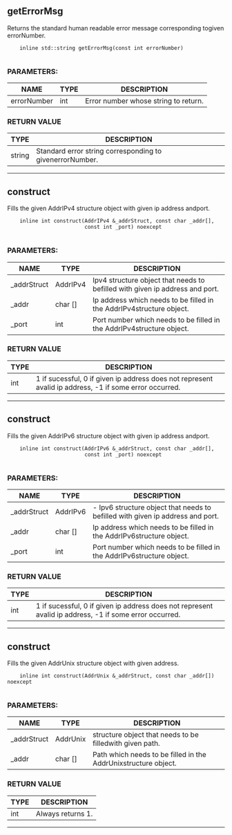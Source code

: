 
## **getErrorMsg**

Returns the standard human readable error message corresponding togiven errorNumber.

```
	inline std::string getErrorMsg(const int errorNumber)
	
```

### PARAMETERS:
| NAME | TYPE | DESCRIPTION |
|------ | ------ | -------------|
|errorNumber|int|Error number whose string to return.|

### RETURN VALUE
|TYPE | DESCRIPTION |
|------|-------------|
|string|Standard error string corresponding to givenerrorNumber.|



___
        
## **construct**

Fills the given AddrIPv4 structure object with given ip address andport.

```
	inline int construct(AddrIPv4 &_addrStruct, const char _addr[],
	                     const int _port) noexcept
	
```

### PARAMETERS:
| NAME | TYPE | DESCRIPTION |
|------ | ------ | -------------|
|_addrStruct|AddrIPv4|Ipv4 structure object that needs to befilled with given ip address and port.|
|_addr|char []|Ip address which needs to be filled in the AddrIPv4structure object.|
|_port|int|Port number which needs to be filled in the AddrIPv4structure object.|

### RETURN VALUE
|TYPE | DESCRIPTION |
|------|-------------|
|int|1 if sucessful, 0 if given ip address does not represent avalid ip address, -1 if some error occurred.|



___
        
## **construct**

Fills the given AddrIPv6 structure object with given ip address andport.

```
	inline int construct(AddrIPv6 &_addrStruct, const char _addr[],
	                     const int _port) noexcept
	
```

### PARAMETERS:
| NAME | TYPE | DESCRIPTION |
|------ | ------ | -------------|
|_addrStruct|AddrIPv6|- Ipv6 structure object that needs to befilled with given ip address and port.|
|_addr|char []|Ip address which needs to be filled in the AddrIPv6structure object.|
|_port|int|Port number which needs to be filled in the AddrIPv6structure object.|

### RETURN VALUE
|TYPE | DESCRIPTION |
|------|-------------|
|int|1 if sucessful, 0 if given ip address does not represent avalid ip address, -1 if some error occurred.|



___
        
## **construct**

Fills the given AddrUnix structure object with given address.

```
	inline int construct(AddrUnix &_addrStruct, const char _addr[]) noexcept
	
```

### PARAMETERS:
| NAME | TYPE | DESCRIPTION |
|------ | ------ | -------------|
|_addrStruct|AddrUnix|structure object that needs to be filledwith given path.|
|_addr|char []|Path which needs to be filled in the AddrUnixstructure object.|

### RETURN VALUE
|TYPE | DESCRIPTION |
|------|-------------|
|int|Always returns 1.|



___
        